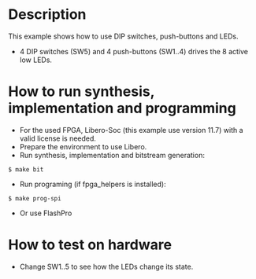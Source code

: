 # Description

This example shows how to use DIP switches, push-buttons and LEDs.
* 4 DIP switches (SW5) and 4 push-buttons (SW1..4) drives the 8 active low LEDs.

# How to run synthesis, implementation and programming

* For the used FPGA, Libero-Soc (this example use version 11.7) with a valid license is needed.
* Prepare the environment to use Libero.
* Run synthesis, implementation and bitstream generation:
```
$ make bit
```
* Run programing (if fpga_helpers is installed):
```
$ make prog-spi
```
* Or use FlashPro

# How to test on hardware

* Change SW1..5 to see how the LEDs change its state.
